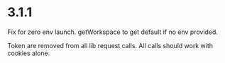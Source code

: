 # 3.1.1

Fix for zero env launch. getWorkspace to get default if no env provided.

Token are removed from all lib request calls. All calls should work with cookies alone.